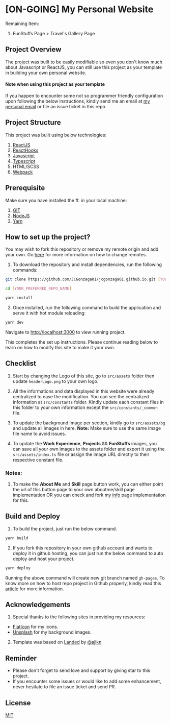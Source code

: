 # [ON-GOING] My Personal Website

Remaining Item:

1. FunStuffs Page > Travel's Gallery Page

## Project Overview

The project was built to be easily modifiable so even you don't know much about Javascript or ReactJS, you can still use this project as your template in building your own personal website.

#### Note when using this project as your template

If you happen to encounter some not so programmer friendly configuration upon following the below instructions, kindly send me an email at [my personal email](mailto:gonzaga.jc1993@gmail.com) or file an issue ticket in this repo.

## Project Structure

This project was built using below technologies:

1.  [ReactJS](https://reactjs.org/)
2.  [ReactHooks](https://reactjs.org/docs/hooks-intro.html)
3.  [Javascript](https://developer.mozilla.org/en-US/docs/Web/JavaScript)
4.  [Typescript](https://www.typescriptlang.org/)
5.  HTML/SCSS
6.  [Webpack](https://webpack.js.org/)

## Prerequisite

Make sure you have installed the ff. in your local machine:

1.  [GIT](https://git-scm.com/book/en/v2/Getting-Started-Installing-Git)
2.  [NodeJS](https://nodejs.org/en/download/)
3.  [Yarn](https://classic.yarnpkg.com/en/docs/install/#mac-stable)

## How to set up the project?

You may wish to fork this repository or remove my remote origin and add your own. Go [here](https://help.github.com/articles/changing-a-remote-s-url/) for more information on how to change remotes.

1.  To download the repository and install dependencies, run the following commands:

```bash
git clone https://github.com/JCGonzaga01/jcgonzaga01.github.io.git [YOUR_PREFERRED_REPO_NAME]

cd [YOUR_PREFERRED_REPO_NAME]

yarn install
```

2. Once installed, run the following command to build the application and serve it with hot module reloading:

```bash
yarn dev
```

Navigate to [http://localhost:3000](http://localhost:3000) to view running project.

This completes the set up instructions. Please continue reading below to learn on how to modify this site to make it your own.

## Checklist

1. Start by changing the Logo of this site, go to `src/assets` folder then update `headerLogo.png` to your own logo.

2. All the informations and data displayed in this website were already centralized to ease the modification. You can see the centralized information at `src/constants` folder. Kindly update each constant files in this folder to your own information except the `src/constants/_common` file.

3. To update the background image per section, kindly go to `src/assets/bg` and update all images in here. **Note:** Make sure to use the same image file name to avoid issues.

4. To update the **Work Experience**, **Projects** && **FunStuffs** images, you can save all your own images to the assets folder and export it using the `src/assets/index.ts` file or assign the image URL directly to their respective constant file.

### Notes:

1. To make the **About Me** and **Skill** page button work, you can either point the url of this button page to your own aboutme/skill page implementation OR you can check and fork my [info](https://github.com/JCGonzaga01/info) page implementation for this.

## Build and Deploy

1. To build the project, just run the below command.

```bash
yarn build
```

2. If you fork this repository in your own github account and wants to deploy it in github hosting, you can just run the below command to auto deploy and host your project.

```bash
yarn deploy
```

Running the above command will create new git branch named `gh-pages`.
To know more on how to host repo project in Github properly, kindly read this [article](https://docs.github.com/en/free-pro-team@latest/github/working-with-github-pages/configuring-a-publishing-source-for-your-github-pages-site) for more information.

## Acknowledgements

1. Special thanks to the following sites in providing my resources:

- [FlatIcon](https://www.flaticon.com/) for my icons.
- [Unsplash](https://unsplash.com/) for my background images.

2. Template was based on [Landed](https://html5up.net/landed) by [@ajlkn](https://github.com/ajlkn)

## Reminder

- Please don't forget to send love and support by giving star to this project.
- If you encounter some issues or would like to add some enhancement, never hesitate to file an issue ticket and send PR.

## License

[MIT](https://github.com/JCGonzaga01/jcgonzaga01.github.io/blob/master/LICENSE)
